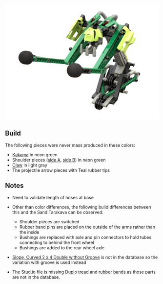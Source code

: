 ![](tarakava-prototype.png)

Build
-----
The following pieces were never mass produced in these colors:
* [Kakama](https://www.bricklink.com/v2/catalog/catalogitem.page?P=32568#T=S&O={%22iconly%22:0}) in neon green
* Shoulder pieces ([side A](https://www.bricklink.com/v2/catalog/catalogitem.page?P=32190#T=S&O={%22iconly%22:0}), [side B](https://www.bricklink.com/v2/catalog/catalogitem.page?P=32191#T=S&O={%22iconly%22:0})) in neon green
* [Claw](https://www.bricklink.com/v2/catalog/catalogitem.page?P=32506#T=S&O={%22iconly%22:0}) in light gray
* The projectile arrow pieces with Teal rubber tips

Notes
-----
* Need to validate length of hoses at base
* Other than color differences, the following build differences between this and the Sand Tarakava can be observed:
    * Shoulder pieces are switched
    * Rubber band pins are placed on the outside of the arms rather than the inside
    * Bushings are replaced with axle and pin connectors to hold tubes connecting to behind the front wheel
    * Bushings are added to the rear wheel axle

* [Slope, Curved 2 x 4 Double without Groove](https://www.bricklink.com/v2/catalog/catalogitem.page?P=6192a#T=S&C=34&O={%22color%22:%2234%22,%22iconly%22:0}) is not in the database so the variation with groove is used instead
* The Stud.io file is missing [Duplo tread](https://www.bricklink.com/v2/catalog/catalogitem.page?id=55649#T=S&C=11&O={%22color%22:11,%22iconly%22:0}) and [rubber bands](https://www.bricklink.com/v2/catalog/catalogitem.page?P=x71#T=S&C=1&O={%22color%22:%221%22,%22iconly%22:0}) as those parts are not in the database.